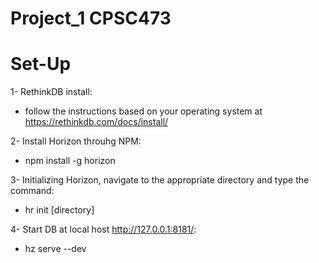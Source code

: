 # Project_1 CPSC473
# Set-Up

1- RethinkDB install: <br>
+ follow the instructions based on your operating system at <br>
   https://rethinkdb.com/docs/install/

2- Install Horizon throuhg NPM: <br>
 +    npm install -g horizon

3- Initializing Horizon, navigate to the appropriate directory and type the command: <br>
 +  hr init [directory]
 


4- Start DB at local host http://127.0.0.1:8181/: <br>
 +  hz serve --dev
    
